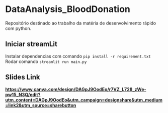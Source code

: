 # DataAnalysis_BloodDonation
Repositório destinado ao trabalho da matéria de desenvolvimento rápido com python. 

## Iniciar streamLit

Instalar dependencias com comando `pip install -r requirement.txt`
Rodar comando `streamlit run main.py`

## Slides Link

**https://www.canva.com/design/DAGpJ9OodEo/r7VZ_L728_zWe-pw15_N3Q/edit?utm_content=DAGpJ9OodEo&utm_campaign=designshare&utm_medium=link2&utm_source=sharebutton**
